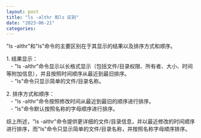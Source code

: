 ```yaml
---
layout: post
title: "ls -althr 和ls 区别"
date: "2023-06-21"
categories: 
---
```

<p>&quot;ls -althr&quot;和&quot;ls&quot;命令的主要区别在于其显示的结果以及排序方式和顺序。</p>

<p>1. 结果显示：<br />
&nbsp;&nbsp; - &quot;ls -althr&quot;命令显示以长格式显示（包括文件/目录权限、所有者、大小、时间等附加信息），并且按照时间顺序从最近到最旧排序。<br />
&nbsp;&nbsp; - &quot;ls&quot;命令只显示简单的文件/目录名称。</p>

<p>2. 排序方式和顺序：<br />
&nbsp;&nbsp; - &quot;ls -althr&quot;命令按照修改时间从最近到最旧的顺序进行排序。<br />
&nbsp;&nbsp; - &quot;ls&quot;命令默认按照名称的字母顺序进行排序。</p>

<p>综上所述，&quot;ls -althr&quot;命令提供更详细的文件/目录信息，并以最近修改的时间顺序进行排序，而&quot;ls&quot;命令只显示简单的文件/目录名称，并按照名称字母顺序排序。</p>

